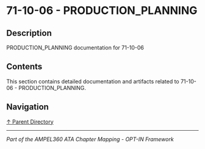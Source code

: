 # 71-10-06 - PRODUCTION_PLANNING

## Description

PRODUCTION_PLANNING documentation for 71-10-06

## Contents

This section contains detailed documentation and artifacts related to 71-10-06 - PRODUCTION_PLANNING.

## Navigation

[↑ Parent Directory](../README.md)

---

*Part of the AMPEL360 ATA Chapter Mapping - OPT-IN Framework*
